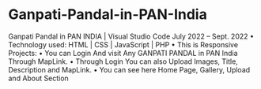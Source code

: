 # Ganpati-Pandal-in-PAN-India
Ganpati Pandal in PAN INDIA  | Visual Studio Code	July 2022 – Sept. 2022
•	Technology used: HTML | CSS | JavaScript | PHP
•	This is Responsive Projects:
•	You can Login And visit Any GANPATI PANDAL in PAN India Through MapLink.
•	Through Login You can also Upload Images, Title, Description and MapLink.
•	You can see here Home Page, Gallery, Upload and About Section
